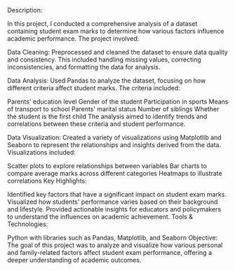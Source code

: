 Description:

In this project, I conducted a comprehensive analysis of a dataset containing student exam marks to determine how various factors influence academic performance. The project involved:

Data Cleaning: Preprocessed and cleaned the dataset to ensure data quality and consistency. This included handling missing values, correcting inconsistencies, and formatting the data for analysis.

Data Analysis: Used Pandas to analyze the dataset, focusing on how different criteria affect student marks. The criteria included:

Parents' education level
Gender of the student
Participation in sports
Means of transport to school
Parents' marital status
Number of siblings
Whether the student is the first child
The analysis aimed to identify trends and correlations between these criteria and student performance.

Data Visualization: Created a variety of visualizations using Matplotlib and Seaborn to represent the relationships and insights derived from the data. Visualizations included:

Scatter plots to explore relationships between variables
Bar charts to compare average marks across different categories
Heatmaps to illustrate correlations
Key Highlights:

Identified key factors that have a significant impact on student exam marks.
Visualized how students' performance varies based on their background and lifestyle.
Provided actionable insights for educators and policymakers to understand the influences on academic achievement.
Tools & Technologies:

Python with libraries such as Pandas, Matplotlib, and Seaborn
Objective:
The goal of this project was to analyze and visualize how various personal and family-related factors affect student exam performance, offering a deeper understanding of academic outcomes.
